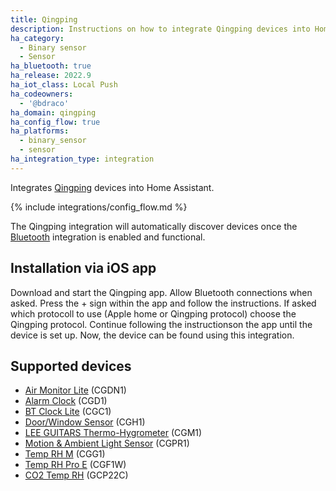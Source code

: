 ```yaml
---
title: Qingping
description: Instructions on how to integrate Qingping devices into Home Assistant.
ha_category:
  - Binary sensor
  - Sensor
ha_bluetooth: true
ha_release: 2022.9
ha_iot_class: Local Push
ha_codeowners:
  - '@bdraco'
ha_domain: qingping
ha_config_flow: true
ha_platforms:
  - binary_sensor
  - sensor
ha_integration_type: integration
---
```


Integrates [Qingping](https://qingping.co/) devices into Home Assistant.

{% include integrations/config_flow.md %}

The Qingping integration will automatically discover devices once the [Bluetooth](/integrations/bluetooth) integration is enabled and functional.

## Installation via iOS app
Download and start the Qingping app. Allow Bluetooth connections when asked. Press the + sign within the app and follow the instructions. If asked which protocoll to use (Apple home or Qingping protocol) choose the Qingping protocol. Continue following the instructionson the app until the device is set up. Now, the device can be found using this integration. 

## Supported devices

- [Air Monitor Lite](https://www.qingping.co/air-monitor-lite/overview) (CGDN1)
- [Alarm Clock](https://www.qingping.co/bluetooth-alarm-clock/overview) (CGD1)
- [BT Clock Lite](https://www.qingping.co/bluetooth-clock/overview) (CGC1)
- [Door/Window Sensor](https://www.qingping.co/door-window-sensor/overview) (CGH1)
- [LEE GUITARS Thermo-Hygrometer](https://www.qingping.co/lee-guitars-thermo-hygrometer/overview) (CGM1)
- [Motion & Ambient Light Sensor](https://www.qingping.co/motion-light-sensor/overview) (CGPR1)
- [Temp RH M](https://www.qingping.co/temp-rh-monitor/overview#mi) (CGG1)
- [Temp RH Pro E](https://www.qingping.co/temp-rh-monitor-pro-e/overview) (CGF1W)
- [CO2 Temp RH](https://www.qingping.co/co2-temp-rh-monitor/overview) (GCP22C)
